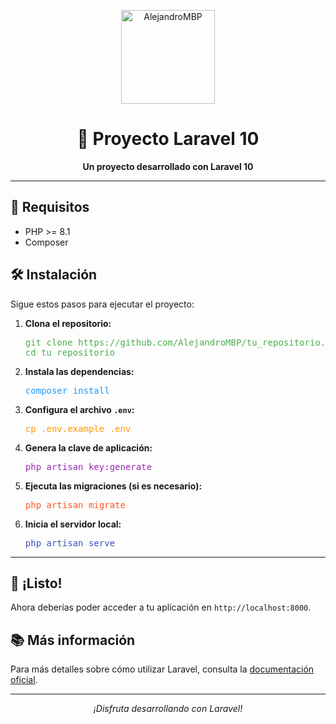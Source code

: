 <p align="center">
  <a href="https://github.com/AlejandroMBP" target="_blank">
    <img src="https://avatars.githubusercontent.com/u/155660138?s=400&u=9b6d536e9f012ef961054861ecae72c6ff13bace&v=4" width="150" alt="AlejandroMBP">
  </a>
</p>

<h1 align="center">🚀 Proyecto Laravel 10</h1>

<p align="center">
  <strong>Un proyecto desarrollado con Laravel 10</strong>
</p>

---

## 🌟 Requisitos

- PHP >= 8.1
- Composer

## 🛠️ Instalación

Sigue estos pasos para ejecutar el proyecto:

1. **Clona el repositorio:**
   <pre style="color: #4CAF50;">
   git clone https://github.com/AlejandroMBP/tu_repositorio.git
   cd tu_repositorio
   </pre>

2. **Instala las dependencias:**
   <pre style="color: #2196F3;">
   composer install
   </pre>

3. **Configura el archivo `.env`:**
   <pre style="color: #FF9800;">
   cp .env.example .env
   </pre>

4. **Genera la clave de aplicación:**
   <pre style="color: #9C27B0;">
   php artisan key:generate
   </pre>

5. **Ejecuta las migraciones (si es necesario):**
   <pre style="color: #FF5722;">
   php artisan migrate
   </pre>

6. **Inicia el servidor local:**
   <pre style="color: #3F51B5;">
   php artisan serve
   </pre>

---

## 🎉 ¡Listo!

Ahora deberías poder acceder a tu aplicación en `http://localhost:8000`.

## 📚 Más información

Para más detalles sobre cómo utilizar Laravel, consulta la [documentación oficial](https://laravel.com/docs).

---

<p align="center">
  <i>¡Disfruta desarrollando con Laravel!</i>
</p>
